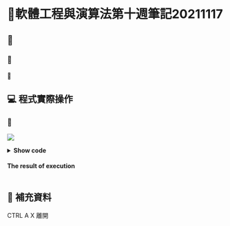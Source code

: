 # 📝軟體工程與演算法第十週筆記20211117
## 📖 
### 🔖 
#### 📍 
## 💻 程式實際操作
### 🔗 
![](pic/)
<details>
  <summary><b>Show code</b></summary>

  ```
  ```
</details>

#### The result of execution
```
```

## 📖 補充資料


CTRL A X 離開